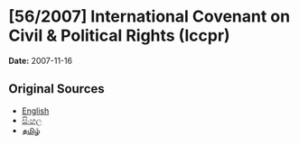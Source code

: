 # [56/2007] International Covenant on Civil & Political Rights (Iccpr)

**Date:** 2007-11-16

## Original Sources

- [English](https://documents.gov.lk/view/acts/2007/11/56-2007_E.pdf)
- [සිංහල](https://documents.gov.lk/view/acts/2007/11/56-2007_S.pdf)
- [தமிழ்](https://documents.gov.lk/view/acts/2007/11/56-2007_T.pdf)
